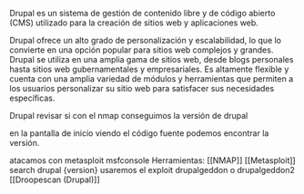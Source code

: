 

Drupal es un sistema de gestión de contenido libre y de código abierto (CMS) utilizado para la creación de sitios web y aplicaciones web.

Drupal ofrece un alto grado de personalización y escalabilidad, lo que lo convierte en una opción popular para sitios web complejos y grandes. Drupal se utiliza en una amplia gama de sitios web, desde blogs personales hasta sitios web gubernamentales y empresariales. Es altamente flexible y cuenta con una amplia variedad de módulos y herramientas que permiten a los usuarios personalizar su sitio web para satisfacer sus necesidades específicas.


Drupal revisar si con el nmap conseguimos la versión de drupal

en la pantalla de inicio viendo el código fuente podemos encontrar la versión. 

atacamos con metasploit msfconsole
Herramientas:
[[NMAP]]
[[Metasploit]]  search drupal {version} usaremos el exploit drupalgeddon o drupalgeddon2
[[Droopescan (Drupal)]]




